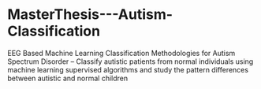 # MasterThesis---Autism-Classification

EEG Based Machine Learning Classification Methodologies for Autism Spectrum Disorder – Classify autistic patients from normal individuals using machine learning supervised algorithms and study the pattern differences between autistic and normal children
